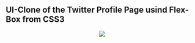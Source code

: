## UI-Clone of the Twitter Profile Page usind Flex-Box from CSS3

<div align="center">
<img src="https://github.com/gibifyOfficial/flex-box/blob/master/images/template-twitter.png" />
</div>
